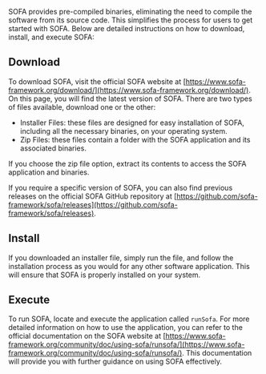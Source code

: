 ﻿SOFA provides pre-compiled binaries, eliminating the need to compile the software from its source code. This simplifies the process for users to get started with SOFA. Below are detailed instructions on how to download, install, and execute SOFA:

## Download

To download SOFA, visit the official SOFA website at [https://www.sofa-framework.org/download/](https://www.sofa-framework.org/download/). On this page, you will find the latest version of SOFA. There are two types of files available, download one or the other:

- Installer Files: these files are designed for easy installation of SOFA, including all the necessary binaries, on your operating system.
- Zip Files: these files contain a folder with the SOFA application and its associated binaries.  

If you choose the zip file option, extract its contents to access the SOFA application and binaries.

If you require a specific version of SOFA, you can also find previous releases on the official SOFA GitHub repository at [https://github.com/sofa-framework/sofa/releases](https://github.com/sofa-framework/sofa/releases).

## Install

If you downloaded an installer file, simply run the file, and follow the installation process as you would for any other software application. This will ensure that SOFA is properly installed on your system.

## Execute

To run SOFA, locate and execute the application called `runSofa`. For more detailed information on how to use the application, you can refer to the official documentation on the SOFA website at [https://www.sofa-framework.org/community/doc/using-sofa/runsofa/](https://www.sofa-framework.org/community/doc/using-sofa/runsofa/). This documentation will provide you with further guidance on using SOFA effectively.
